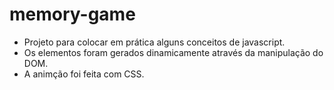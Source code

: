 # memory-game

- Projeto para colocar em prática alguns conceitos de javascript.
- Os elementos foram gerados dinamicamente através da manipulação do DOM.
- A animção foi feita com CSS.


